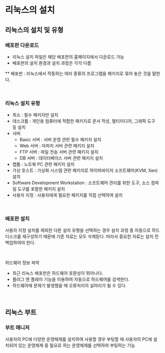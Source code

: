 # 리눅스의 설치

## 리눅스의 설치 및 유형

### 배포판 다운로드

- 리눅스 설치 파일은 해당 배포판의 홈페이지에서 다운로드 가능
- 배포판의 설치 환경과 설치 과정은 각각 다름

** 배포판 : 리눅스에서 작동하는 여러 종류의 프로그램을 패키지로 묶어 놓은 것을 말한다.

<br>



### 리눅스 설치 유형

- 최소 : 필수 패키지만 설치
- 데스크톱 : 개인용 컴퓨터에 적합한 패키지로 문서 작성, 멀티미디어, 그래픽 도구 등 설치
- 서버 
  - Basic 서버 : 서버 운영 관련 필수 패키지 설치
  - Web 서버 : 아파치 서버 관련 패키지 설치
  - FTP 서버 : 파일 전송 서버 관련 패키지 설치
  - DB 서버 : 데이터베이스 서버 관련 패키지 설치
- 랩톱 : 노트북 PC 관련 패키지 설치
- 가상 호스트 : 가상화 시스템 관련 패키지로 하이퍼바이저 소프트웨어(KVM, Xen) 설치
- Software Development Workstation : 소프트웨어 관리를 위한 도구, 소스 컴파일 도구를 포함한 패키지 설치
- 사용자 지정 : 사용자에게 필요한 패키지를 직접 선택하여 설치

<br>



### 배포판 설치

사용자 지정 설치를 제외한 다른 설치 유형을 선택하는 경우 설치 과정 중 자동으로 하드디스크를 재구성하기 때문에 기존 자료는 모두 삭제된다. 따라서 중요한 자료는 설치 전 백업하여야 한다.

<br>



하드웨어 정보 파악

- 최근 리눅스 배포판은 하드웨어 호환성이 뛰어나다.
- 플러그 앤 플레이 기능을 이용하여 자동으로 하드웨어를 검색한다.
- 하드웨어에 문제가 발생했을 때 오류처리의 실마리가 될 수 있다.

<br>



## 리눅스 부트

### 부트 매니저

사용자의 PC에 다양한 운영체제를 설치하여 사용할 경우 부팅할 때 사용자의 PC에 설치되어 있는 운영체제 중 필요로 하는 운영체제를 선택하여 부팅하는 기능



















